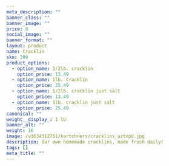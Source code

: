 ```yaml
---
meta_description: ""
banner_class: ""
banner_image: ""
price: 0
social_image: ""
banner_format: ""
layout: product
name: Cracklin
sku: 300
product_options:
  - option_name: 1/2lb. cracklin
    option_price: 13.49
  - option_name: 1lb. Cracklin
    option_price: 25.49
  - option_name: 1/2lb. cracklin just salt
    option_price: 13.49
  - option_name: 1lb. cracklin just salt
    option_price: 25.49
canonical: ""
weight__display_: 1 lb
banner_alt: ""
weight: 16
image: /v1634312761/kartchners/cracklins_uztvpd.jpg
description: Our own homemade cracklins, made fresh daily!
tags: []
meta_title: ""
---
```


